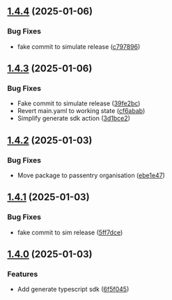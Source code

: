 ## [1.4.4](https://github.com/PassEntry/POW-Cards-API/compare/v1.4.3...v1.4.4) (2025-01-06)


### Bug Fixes

* fake commit to simulate release ([c797896](https://github.com/PassEntry/POW-Cards-API/commit/c79789672b12a019e8cbd4581523757f5574c06e))

## [1.4.3](https://github.com/PassEntry/POW-Cards-API/compare/v1.4.2...v1.4.3) (2025-01-06)


### Bug Fixes

* Fake commit to simulate release ([39fe2bc](https://github.com/PassEntry/POW-Cards-API/commit/39fe2bc8fcdfa631616bf2cb33189f00db3cf130))
* Revert main.yaml to working state ([cf6abab](https://github.com/PassEntry/POW-Cards-API/commit/cf6abab6562557938fa40385bf3782b03bca55e8))
* Simplify generate sdk action ([3d1bce2](https://github.com/PassEntry/POW-Cards-API/commit/3d1bce2a4aae1ef9321fd51287fffa3438b6c5b4))

## [1.4.2](https://github.com/PassEntry/POW-Cards-API/compare/v1.4.1...v1.4.2) (2025-01-03)


### Bug Fixes

* Move package to passentry organisation ([ebe1e47](https://github.com/PassEntry/POW-Cards-API/commit/ebe1e47e79d046d7f502faddcec582fcf38fa842))

## [1.4.1](https://github.com/PassEntry/POW-Cards-API/compare/v1.4.0...v1.4.1) (2025-01-03)


### Bug Fixes

* fake commit to sim release ([5ff7dce](https://github.com/PassEntry/POW-Cards-API/commit/5ff7dce5b679c794c93b09c6bb868f13c2f2e4e2))

## [1.4.0](https://github.com/PassEntry/POW-Cards-API/compare/v1.3.0...v1.4.0) (2025-01-03)


### Features

* Add generate typescript sdk ([6f5f045](https://github.com/PassEntry/POW-Cards-API/commit/6f5f045c90b2a0b9551fc6339af3f966217f969f))

